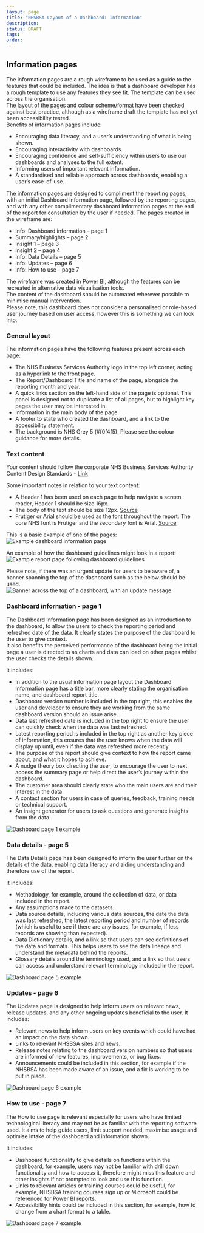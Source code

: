 ```yaml
---
layout: page
title: "NHSBSA Layout of a Dashboard: Information"
description: 
status: DRAFT
tags:
order:
---
```

## Information pages  
  
The information pages are a rough wireframe to be used as a guide to the features that could be included. The idea is that a dashboard developer has a rough template to use any features they see fit. The template can be used across the organisation.  
The layout of the pages and colour scheme/format have been checked against best practice, although as a wireframe draft the template has not yet been accessibility tested.  
Benefits of information pages include:  
-	Encouraging data literacy, and a user’s understanding of what is being shown.
-	Encouraging interactivity with dashboards.
-	Encouraging confidence and self-sufficiency within users to use our dashboards and analyses to the full extent.
-	Informing users of important relevant information.
-	A standardised and reliable approach across dashboards, enabling a user’s ease-of-use.  
  
The information pages are designed to compliment the reporting pages, with an initial Dashboard information page, followed by the reporting pages, and with any other complimentary dashboard information pages at the end of the report for consultation by the user if needed. The pages created in the wireframe are:  
-	Info: Dashboard information – page 1
-	Summary/highlights – page 2
-	Insight 1 – page 3
-	Insight 2 – page 4
-	Info: Data Details – page 5
-	Info: Updates – page 6
-	Info: How to use – page 7  
  
The wireframe was created in Power BI, although the features can be recreated in alternative data visualisation tools.  
The content of the dashboard should be automated wherever possible to minimise manual intervention.  
Please note, this dashboard does not consider a personalised or role-based user journey based on user access, however this is something we can look into.  

  
### General layout  
  
The information pages have the following features present across each page:  
-	The NHS Business Services Authority logo in the top left corner, acting as a hyperlink to the front page.
-	The Report/Dashboard Title and name of the page, alongside the reporting month and year.
-	A quick links section on the left-hand side of the page is optional. This panel is designed not to duplicate a list of all pages, but to highlight key pages the user may be interested in.
-	Information in the main body of the page.
-	A footer to state who created the dashboard, and a link to the accessibility statement.
-	The background is NHS Grey 5 (#f0f4f5). Please see the colour guidance for more details.  
  
  
### Text content  
  
Your content should follow the corporate NHS Business Services Authority Content Design Standards - [Link][info 1]  
  
Some important notes in relation to your text content:  
-	A Header 1 has been used on each page to help navigate a screen reader, Header 1 should be size 16px.
-	The body of the text should be size 12px. [Source][info 2]
-	Frutiger or Arial should be used as the font throughout the report. The core NHS font is Frutiger and the secondary font is Arial. [Source][info 3]  

This is a basic example of one of the pages:  
![Example dashboard information page](info-page.png)  
  
An example of how the dashboard guidelines might look in a report:  
![Example report page following dashboard guidelines](info-page-2.png)  
  
Please note, if there was an urgent update for users to be aware of, a banner spanning the top of the dashboard such as the below should be used.  
![Banner across the top of a dashboard, with an update message](update.png)  
  
  
### Dashboard information - page 1  
  
The Dashboard Information page has been designed as an introduction to the dashboard, to allow the users to check the reporting period and refreshed date of the data. It clearly states the purpose of the dashboard to the user to give context.  
It also benefits the perceived performance of the dashboard being the initial page a user is directed to as charts and data can load on other pages whilst the user checks the details shown.  
  
It includes:  
-	In addition to the usual information page layout the Dashboard Information page has a title bar, more clearly stating the organisation name, and dashboard report title.
-	Dashboard version number is included in the top right, this enables the user and developer to ensure they are working from the same dashboard version should an issue arise.
-	Data last refreshed date is included in the top right to ensure the user can quickly check when the data was last refreshed.
-	Latest reporting period is included in the top right as another key piece of information, this ensures that the user knows when the data will display up until, even if the data was refreshed more recently.
-	The purpose of the report should give context to how the report came about, and what it hopes to achieve.
-	A nudge theory box directing the user, to encourage the user to next access the summary page or help direct the user’s journey within the dashboard.
-	The customer area should clearly state who the main users are and their interest in the data.
-	A contact section for users in case of queries, feedback, training needs or technical support.
-	An insight generator for users to ask questions and generate insights from the data.  
  
![Dashboard page 1 example](page-1-eg.png)  
  
    
### Data details - page 5  
  
The Data Details page has been designed to inform the user further on the details of the data, enabling data literacy and aiding understanding and therefore use of the report.  
  
It includes:  
- 	Methodology, for example, around the collection of data, or data included in the report.
-	Any assumptions made to the datasets.
-	Data source details, including various data sources, the date the data was last refreshed, the latest reporting period and number of records (which is useful to see if there are any issues, for example, if less records are showing than expected).
-	Data Dictionary details, and a link so that users can see definitions of the data and formats. This helps users to see the data lineage and understand the metadata behind the reports.
-	Glossary details around the terminology used, and a link so that users can access and understand relevant terminology included in the report.  
  
![Dashboard page 5 example](page-5-eg.png)  
  
  
### Updates - page 6  
  
The Updates page is designed to help inform users on relevant news, release updates, and any other ongoing updates beneficial to the user.
It includes:  
-	Relevant news to help inform users on key events which could have had an impact on the data shown.
-	Links to relevant NHSBSA sites and news.
-	Release notes relating to the dashboard version numbers so that users are informed of new features, improvements, or bug fixes. 
-	Announcements could be included in this section, for example if the NHSBSA has been made aware of an issue, and a fix is working to be put in place.  
  
![Dashboard page 6 example](page-6-eg.png)  
  
    
### How to use - page 7  
  
The How to use page is relevant especially for users who have limited technological literacy and may not be as familiar with the reporting software used. It aims to help guide users, limit support needed, maximise usage and optimise intake of the dashboard and information shown.  
  
It includes:  
-	Dashboard functionality to give details on functions within the dashboard, for example, users may not be familiar with drill down functionality and how to access it, therefore might miss this feature and other insights if not prompted to look and use this function.
-	Links to relevant articles or training courses could be useful, for example, NHSBSA training courses sign up or Microsoft could be referenced for Power BI reports.
-	Accessibility hints could be included in this section, for example, how to change from a chart format to a table.  
  
![Dashboard page 7 example](page-7-eg.png)









[info 1]: https://nhsbsauk.sharepoint.com/sites/digital-and-online-team/SitePages/Content-Design-Style-Guide.aspx
[info 2]: https://www.gov.uk/government/publications/inclusive-communication/accessible-communication-formats#accessible-print-publications
[info 3]:  https://www.england.nhs.uk/nhsidentity/identity-guidelines/fonts/